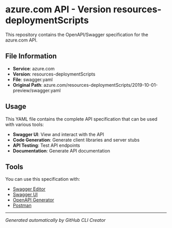 # azure.com API - Version resources-deploymentScripts

This repository contains the OpenAPI/Swagger specification for the azure.com API.

## File Information

- **Service**: azure.com
- **Version**: resources-deploymentScripts
- **File**: swagger.yaml
- **Original Path**: azure.com/resources-deploymentScripts/2019-10-01-preview/swagger.yaml

## Usage

This YAML file contains the complete API specification that can be used with various tools:

- **Swagger UI**: View and interact with the API
- **Code Generation**: Generate client libraries and server stubs
- **API Testing**: Test API endpoints
- **Documentation**: Generate API documentation

## Tools

You can use this specification with:

- [Swagger Editor](https://editor.swagger.io/)
- [Swagger UI](https://swagger.io/tools/swagger-ui/)
- [OpenAPI Generator](https://openapi-generator.tech/)
- [Postman](https://www.postman.com/)

---

*Generated automatically by GitHub CLI Creator*
